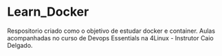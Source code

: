 # Learn_Docker
Respositorio criado como o objetivo de estudar docker e container.
Aulas acompanhadas no curso de Devops Essentials na 4Linux - Instrutor Caio Delgado.

